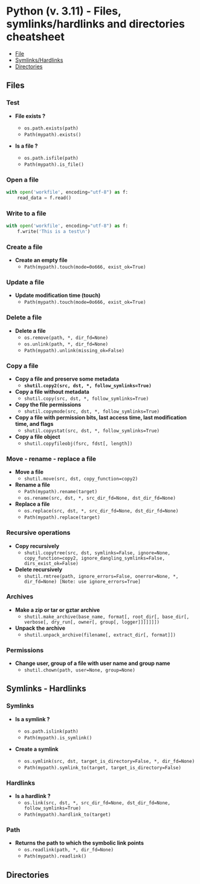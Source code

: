 # Python (v. 3.11) - Files, symlinks/hardlinks and directories cheatsheet

- [File](#files)
- [Symlinks/Hardlinks](#symlinks---hardlinks)
- [Directories](#directories)

## Files

### Test
- **File exists ?**							
	- `os.path.exists(path)`
	- `Path(mypath).exists()`																

- **Is a file ?**
	- `os.path.isfile(path)`
	- `Path(mypath).is_file()`

### Open a file

```python
with open('workfile', encoding="utf-8") as f:
	read_data = f.read()
```

### Write to a file

```python
with open('workfile', encoding="utf-8") as f:
	f.write('This is a test\n')
```

### Create a file
- **Create an empty file**														
	- `Path(mypath).touch(mode=0o666, exist_ok=True)`

### Update a file
- **Update modification time (touch)**														
	- `Path(mypath).touch(mode=0o666, exist_ok=True)`

### Delete a file
- **Delete a file**
	- `os.remove(path, *, dir_fd=None)`
	- `os.unlink(path, *, dir_fd=None)`
	- `Path(mypath).unlink(missing_ok=False)`

### Copy a file
- **Copy a file and preserve some metadata**													
	- **`shutil.copy2(src, dst, *, follow_symlinks=True)`**
- **Copy a file without metadata**															
	- `shutil.copy(src, dst, *, follow_symlinks=True)`
- **Copy the file permissions**																	
	- `shutil.copymode(src, dst, *, follow_symlinks=True)`
- **Copy a file with permission bits, last access time, last modification time, and flags**		
	- `shutil.copystat(src, dst, *, follow_symlinks=True)`
- **Copy a file object**																	
	- `shutil.copyfileobj(fsrc, fdst[, length])`

### Move - rename - replace a file
- **Move a file**
	- `shutil.move(src, dst, copy_function=copy2)`
- **Rename a file**
	- `Path(mypath).rename(target)`
	- `os.rename(src, dst, *, src_dir_fd=None, dst_dir_fd=None)`
- **Replace a file**
	- `os.replace(src, dst, *, src_dir_fd=None, dst_dir_fd=None)`
	- `Path(mypath).replace(target)`

### Recursive operations
- **Copy recursively** 																		
	- `shutil.copytree(src, dst, symlinks=False, ignore=None, copy_function=copy2, ignore_dangling_symlinks=False, dirs_exist_ok=False)`
- **Delete recursively**																	
	- `shutil.rmtree(path, ignore_errors=False, onerror=None, *, dir_fd=None) [Note: use ignore_errors=True]`

### Archives
- **Make a zip or tar or gztar archive**
	- `shutil.make_archive(base_name, format[, root_dir[, base_dir[, verbose[, dry_run[, owner[, group[, logger]]]]]]])`
- **Unpack the archive**
	- `shutil.unpack_archive(filename[, extract_dir[, format]])`
### Permissions
- **Change user, group of a file with user name and group name**
	- `shutil.chown(path, user=None, group=None)`

## Symlinks - Hardlinks

### Symlinks
- **Is a symlink ?**																	
	- `os.path.islink(path)`
	- `Path(mypath).is_symlink()`

- **Create a symlink**
	- `os.symlink(src, dst, target_is_directory=False, *, dir_fd=None)`
	- `Path(mypath).symlink_to(target, target_is_directory=False)`			

### Hardlinks																	
- **Is a hardlink ?**
	- `os.link(src, dst, *, src_dir_fd=None, dst_dir_fd=None, follow_symlinks=True)`
	- `Path(mypath).hardlink_to(target)`

### Path
- **Returns the path to which the symbolic link points**
	- `os.readlink(path, *, dir_fd=None)`
	- `Path(mypath).readlink()`

## Directories






